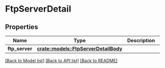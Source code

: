 # FtpServerDetail

## Properties

Name | Type | Description | Notes
------------ | ------------- | ------------- | -------------
**ftp_server** | [**crate::models::FtpServerDetailBody**](FTPServerDetailBody.md) |  | 

[[Back to Model list]](../README.md#documentation-for-models) [[Back to API list]](../README.md#documentation-for-api-endpoints) [[Back to README]](../README.md)


